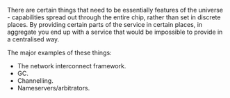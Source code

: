 There are certain things that need to be essentially features of the universe - capabilities spread out through the entire chip, rather than set in discrete places. By providing certain parts of the service in certain places, in aggregate you end up with a service that would be impossible to provide in a centralised way.

The major examples of these things:
- The network interconnect framework.
- GC.
- Channelling.
- Nameservers/arbitrators.


